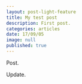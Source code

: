 ```yaml
---
layout: post-light-feature
title: My test post
description: First post.
categories: articles
date: 17/09/05
image: null
published: true
---
```

Post.

Update.

